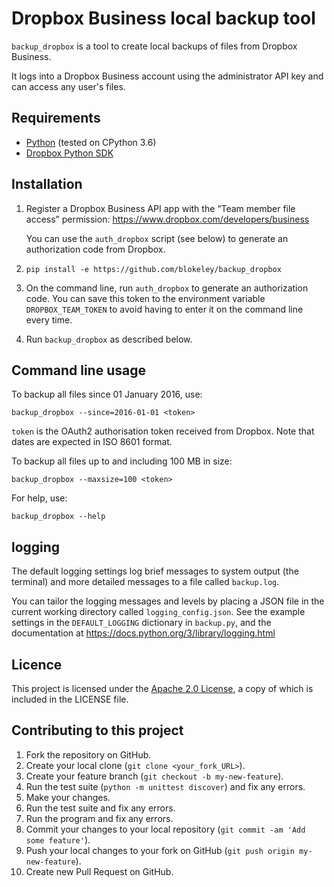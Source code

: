 # Dropbox Business local backup tool

`backup_dropbox` is a tool to create local backups of files from Dropbox Business.

It logs into a Dropbox Business account using the administrator API key
and can access any user's files.

## Requirements

 * [Python](https://www.python.org/downloads) (tested on CPython 3.6)
 * [Dropbox Python SDK](https://www.dropbox.com/developers/core/sdks/python)

## Installation

1. Register a Dropbox Business API app with the “Team member file access”
   permission: https://www.dropbox.com/developers/business

   You can use the `auth_dropbox` script (see below) to generate an
   authorization code from Dropbox.

2. `pip install -e https://github.com/blokeley/backup_dropbox`

3. On the command line, run `auth_dropbox` to generate an authorization code.
   You can save this token to the environment variable `DROPBOX_TEAM_TOKEN` to
   avoid having to enter it on the command line every time.

4. Run `backup_dropbox` as described below.

## Command line usage

To backup all files since 01 January 2016, use:

`backup_dropbox --since=2016-01-01 <token>`

`token` is the OAuth2 authorisation token received from Dropbox. Note that
dates are expected in ISO 8601 format.

To backup all files up to and including 100 MB in size:

`backup_dropbox --maxsize=100 <token>`

For help, use:

`backup_dropbox --help`

## logging

The default logging settings log brief messages to system output (the terminal)
and more detailed messages to a file called `backup.log`.

You can tailor the logging messages and levels by placing a JSON file in the
current working directory called `logging_config.json`.  See the example
settings in the `DEFAULT_LOGGING` dictionary in `backup.py`, and the
documentation at https://docs.python.org/3/library/logging.html

## Licence

This project is licensed under the
[Apache 2.0 License](https://www.apache.org/licenses/LICENSE-2.0), a copy of
which is included in the LICENSE file.

## Contributing to this project

1. Fork the repository on GitHub.
2. Create your local clone (`git clone <your_fork_URL>`).
3. Create your feature branch (`git checkout -b my-new-feature`).
4. Run the test suite (`python -m unittest discover`) and fix any errors.
5. Make your changes.
6. Run the test suite and fix any errors.
7. Run the program and fix any errors.
8. Commit your changes to your local repository
   (`git commit -am 'Add some feature'`).
9. Push your local changes to your fork on GitHub
   (`git push origin my-new-feature`).
10. Create new Pull Request on GitHub.
